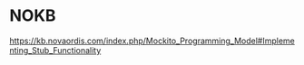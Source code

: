 # NOKB

https://kb.novaordis.com/index.php/Mockito_Programming_Model#Implementing_Stub_Functionality